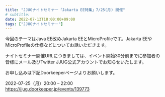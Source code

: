 ```yaml
---
title: "JJUGナイトセミナー「Jakarta EE特集」7/25(月) 開催"
# subtitle:
date: 2022-07-13T18:00:00+09:00
tags: ["JJUGナイトセミナー"]
---
```

今回のテーマはJava EE改めJakarta EEとMicroProfileです。Jakarta EEやMicroProfileの仕様などについてお話いただきます。

ナイトセミナー開催URLにつきましては、イベント開始30分前までに参加者の皆様にメール及びTwitter JJUG公式アカウントでお知らせいたします。

お申し込みは下記Doorkeeperページよりお願いします。

2022-07-25（月）20:00 – 22:00  
https://jjug.doorkeeper.jp/events/139773
